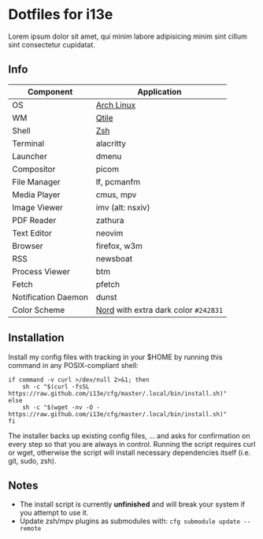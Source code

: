 # Dotfiles for i13e

Lorem ipsum dolor sit amet, qui minim labore adipisicing minim sint cillum sint consectetur cupidatat.

## Info

| Component           | Application                                                   |
| ------------------- | ------------------------------------------------------------- |
| OS                  | [Arch Linux](https://archlinux.org)                           |
| WM                  | [Qtile](https://qtile.org)                                    |
| Shell               | [Zsh](https://zsh.org)                                        |
| Terminal            | alacritty                                                     |
| Launcher            | dmenu                                                         |
| Compositor          | picom                                                         |
| File Manager        | lf, pcmanfm                                                   |
| Media Player        | cmus, mpv                                                     |
| Image Viewer        | imv (alt: nsxiv)                                              |
| PDF Reader          | zathura                                                       |
| Text Editor         | neovim                                                        |
| Browser             | firefox, w3m                                                  |
| RSS                 | newsboat                                                      |
| Process Viewer      | btm                                                           |
| Fetch               | pfetch                                                        |
| Notification Daemon | dunst                                                         |
| Color Scheme        | [Nord](https://nordtheme.com) with extra dark color `#242831` |

## Installation

Install my config files with tracking in your $HOME by running this command in
any POSIX-compliant shell:

```shell
if command -v curl >/dev/null 2>&1; then
    sh -c "$(curl -fsSL https://raw.github.com/i13e/cfg/master/.local/bin/install.sh)"
else
    sh -c "$(wget -nv -O - https://raw.github.com/i13e/cfg/master/.local/bin/install.sh)"
fi
```

The installer backs up existing config files, ... and asks for confirmation on every step so that you are always in control. Running the script requires curl or wget, otherwise the script will install necessary dependencies itself (i.e. git, sudo, zsh).

## Notes

- The install script is currently **unfinished** and will break your system if you attempt to use it.
- Update zsh/mpv plugins as submodules with: `cfg submodule update --remote`
